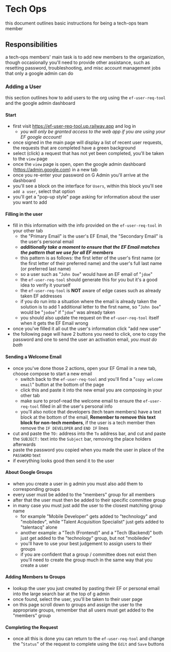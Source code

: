 # Tech Ops

this document outlines basic instructions for being a tech-ops team member

## Responsibilities

a tech-ops members' main task is to add new members to the organization, though occasionally you'll need to provide other assistance, such as resetting password, troubleshooting, and misc account management jobs that only a google admin can do

### Adding a User

this section outlines how to add users to the org using the `ef-user-req-tool` and the google admin dashboard

#### Start

- first visit https://ef-user-req-tool.up.railway.app and log in
  - _you will only be granted access to the web app if you are using your EF google account!_
- once signed in the main page will display a list of recent user requests, the requests that are completed have a green background
- select (click) a request that has not yet been completed, you'll be taken to the `view` page
- once the `view` page is open, open the google admin dashboard (https://admin.google.com) in a new tab
- once you re-enter your password on G Admin you'll arrive at the dashboard
- you'll see a block on the interface for `Users`, within this block you'll see `add a user`, select that option
- you'll get a "pop-up style" page asking for information about the user you want to add

#### Filling in the user

- fill in this information with the info provided on the `ef-user-req-tool` in your other tab
  - the "Primary Email" is the user's EF Email, the "Secondary Email" is the user's personal email
  - _**additionally take a moment to ensure that the EF Email matches the pattern that we use for all EF members**_
  - this pattern is as follows: the first letter of the user's first name (or the first letter of their preferred name) and the user's full last name (or preferred last name)
  - so a user such as "`John Doe`" would have an EF email of "`jdoe`"
  - the `ef-user-req-tool` should generate this for you but it's a good idea to verify it yourself
  - the `ef-user-req-tool` is **NOT** aware of edge cases such as already taken EF addresses
  - if you do run into a situation where the email is already taken the solution is to add 1 additional letter to the first name, so "`John Doe`" would be "`jodoe`" if "`jdoe`" was already taken
  - you should also update the request on the `ef-user-req-tool` itself when it gets the EF Email wrong
- once you've filled it all out the user's information click "add new user"
- the following page will have 2 buttons you need to click, one to copy the password and one to send the user an activation email, _you must do both_

#### Sending a Welcome Email

- once you've done those 2 actions, open your EF Gmail in a new tab, choose compose to start a new email
  - switch back to the `ef-user-req-tool` and you'll find a "`copy welcome email`" button at the bottom of the page
  - click this and paste it into the new email you are composing in your other tab
  - make sure to proof-read the welcome email to ensure the `ef-user-req-tool` filled in all the user's personal info
  - you'll also notice that developers (tech team members) have a text block at the bottom of the email, **Remember to remove this text block for non-tech members**, if the user is a tech member then remove the `IF DEVELOPER` and `END IF` lines
- cut and paste the `TO:` address into the `To` address bar, and cut and paste the `SUBJECT:` text into the `Subject` bar, removing the place holders afterwards
- paste the password you copied when you made the user in place of the `PASSWORD` text
- if everything looks good then send it to the user

#### About Google Groups

- when you create a user in g admin you must also add them to corresponding groups
- every user must be added to the "members" group for all members
- after that the user must then be added to their specific committee group
- in many case you must just add the user to the closest matching group name
  - for example "Mobile Developer" gets added to "technology" and "mobiledev", while "Talent Acquisition Specialist" just gets added to "talentacq" alone
  - another example: a "Tech (Frontend)" and a "Tech (Backend)" both just get added to the "technology" group, but not "mobiledev"
  - you'll have to use your best judgement to assign users to their groups
  - if you are confident that a group / committee does not exist then you'll need to create the group much in the same way that you create a user

#### Adding Members to Groups

- lookup the user you just created by pasting their EF or personal email into the large search bar at the top of g admin
- once found, select the user, you'll be taken to their user page
- on this page scroll down to groups and assign the user to the appropriate groups, remember that all users must get added to the "members" group

#### Completing the Request

- once all this is done you can return to the `ef-user-req-tool` and change the "`Status`" of the request to complete using the `Edit` and `Save` buttons

